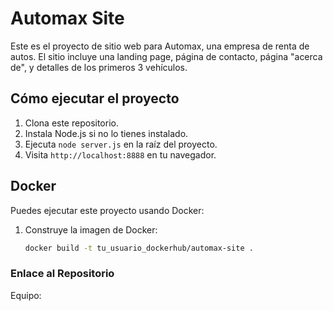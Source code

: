 # Automax Site

Este es el proyecto de sitio web para Automax, una empresa de renta de autos. El sitio incluye una landing page, página de contacto, página "acerca de", y detalles de los primeros 3 vehículos.

## Cómo ejecutar el proyecto

1. Clona este repositorio.
2. Instala Node.js si no lo tienes instalado.
3. Ejecuta `node server.js` en la raíz del proyecto.
4. Visita `http://localhost:8888` en tu navegador.

## Docker

Puedes ejecutar este proyecto usando Docker:

1. Construye la imagen de Docker:
   ```sh
   docker build -t tu_usuario_dockerhub/automax-site .

### Enlace al Repositorio

Equipo:

